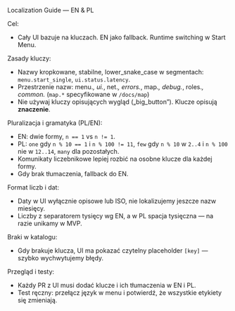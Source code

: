 Localization Guide — EN & PL

Cel:
- Cały UI bazuje na kluczach. EN jako fallback. Runtime switching w Start Menu.

Zasady kluczy:
- Nazwy kropkowane, stabilne, lower_snake_case w segmentach: `menu.start_single`, `ui.status.latency`.
- Przestrzenie nazw: menu.*, ui.*, net.*, errors.*, map.*, debug.*, roles.*, common.* (`map.*` specyfikowane w `/docs/map`)
- Nie używaj kluczy opisujących wygląd („big_button”). Klucze opisują **znaczenie**.

Pluralizacja i gramatyka (PL/EN):
- EN: dwie formy, `n == 1` vs `n != 1`.
- PL: `one` gdy `n % 10 == 1` i `n % 100 != 11`, `few` gdy `n % 10` w `2..4` i `n % 100` nie w `12..14`, `many` dla pozostałych.
- Komunikaty liczebnikowe lepiej rozbić na osobne klucze dla każdej formy.
- Gdy brak tłumaczenia, fallback do EN.

Format liczb i dat:
- Daty w UI wyłącznie opisowe lub ISO, nie lokalizujemy jeszcze nazw miesięcy.
- Liczby z separatorem tysięcy wg EN, a w PL spacja tysięczna — na razie unikamy w MVP.

Braki w katalogu:
- Gdy brakuje klucza, UI ma pokazać czytelny placeholder `[key]` — szybko wychwytujemy błędy.

Przegląd i testy:
- Każdy PR z UI musi dodać klucze i ich tłumaczenia w EN i PL.
- Test ręczny: przełącz język w menu i potwierdź, że wszystkie etykiety się zmieniają.
